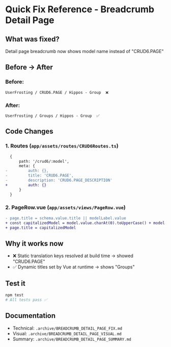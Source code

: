 # Quick Fix Reference - Breadcrumb Detail Page

## What was fixed?
Detail page breadcrumb now shows model name instead of "CRUD6.PAGE"

## Before → After

### Before:
```
UserFrosting / CRUD6.PAGE / Hippos - Group  ❌
```

### After:
```
UserFrosting / Groups / Hippos - Group  ✅
```

## Code Changes

### 1. Routes (`app/assets/routes/CRUD6Routes.ts`)
```diff
  {
      path: '/crud6/:model',
      meta: {
-         auth: {},
-         title: 'CRUD6.PAGE',
-         description: 'CRUD6.PAGE_DESCRIPTION'
+         auth: {}
      }
  }
```

### 2. PageRow.vue (`app/assets/views/PageRow.vue`)
```diff
- page.title = schema.value.title || modelLabel.value
+ const capitalizedModel = model.value.charAt(0).toUpperCase() + model.value.slice(1)
+ page.title = capitalizedModel
```

## Why it works now
- ❌ Static translation keys resolved at build time → showed "CRUD6.PAGE"
- ✅ Dynamic titles set by Vue at runtime → shows "Groups"

## Test it
```bash
npm test
# All tests pass ✅
```

## Documentation
- Technical: `.archive/BREADCRUMB_DETAIL_PAGE_FIX.md`
- Visual: `.archive/BREADCRUMB_DETAIL_PAGE_VISUAL.md`
- Summary: `.archive/BREADCRUMB_DETAIL_PAGE_SUMMARY.md`
